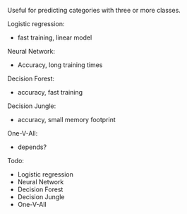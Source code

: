 Useful for predicting categories with three or more classes.

Logistic regression:
- fast training, linear model

Neural Network:
- Accuracy, long training times

Decision Forest:
- accuracy, fast training

Decision Jungle:
- accuracy, small memory footprint

One-V-All:
- depends?

Todo:
- Logistic regression
- Neural Network
- Decision Forest
- Decision Jungle
- One-V-All
